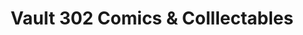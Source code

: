 ---
title: "Vault 302 Comics & Colllectables"
url: /west-branch/vault-302-comics-and-colllectables/
shop: collector
---
